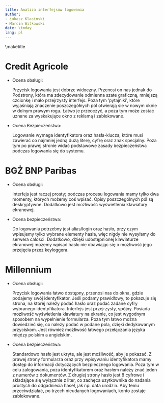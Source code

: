 ```yaml
---
title: Analiza interfejsów logowania
author:
- Łukasz Klasinski
- Marcin Witkowski
date: \today
lang: pl
---
```


\maketitle

# Credit Agricole

- Ocena obsługi:

    Przycisk logowania jest dobrze widoczny. Przenosi on nas jednak do 
    Podstrony, która ma zdecydowanie odmienna szate graficzną, mniejszą czcionkę
    i mało przejrzysty interfejs. Poza tym 'pytajniki', które wyjaśniają znaczenie
    poszczegółnych pól otwierają sie w nowym oknie w dolnym prawym rogu. Łatwo je
    przeoczyć, a poza tym może zostać uznane za wyskakujące okno z reklamą i zablokowane.

- Ocena Bezpieczeństwa:

    Logowanie wymaga identyfikatora oraz hasła-klucza, które musi zawierać co najmniej jedną
    dużą literę, cyfrę oraz znak specjalny. Poza tym po prawej stronie widać podstawowe zasady 
    bezpieczeństwa podczas logowania się do systemu. 

# BGŻ BNP Paribas

- Ocena obsługi:

    Interfejs jest raczej prosty; podczas procesu logowania mamy tylko dwa momenty, których możemy coś wpisać.
    Opisy poszczególnych pól są deskryptywne. Dodatkowo jest możliwość wyświetlenia klawiatury ekranowej.

- Ocena bezpieczeństwa:

    Do logowania potrzebny jest alias/login oraz hasło, przy czym wpisujemy tylko wybrane elementy hasła, więc
    nigdy nie wysyłamy do serwera całości. Dodatkowo, dzięki udostępnionej klawiaturze ekranowej możemy wpisać
    hasło nie obawiając się o możliwość jego przejęcia przez keyloggera.

# Millennium

- Ocena obsługi:

    Przycisk logowania łatwo dostępny, przenosi nas do okna, gdzie podajemy 
    swój identyfikator. Jeśli podamy prawidłowy, to pokazuje się strona, na której
    należy podać hasło oraz podać zadane cyfry wybranego identyfikatora. 
    Interfejs jest przejrzysty, spójny. Posiada możliwość wyświetlenia klawiatury 
    na ekranie, co jest wygodnym sposobem na wypełnienie formularza. Poza tym
    łatwo można dowiedzieć się, co należy podać w podane pola, dzięki dedykowanym przyciskom.
    Jest również możliwość łatwego przełączania języka między polskim a angielskim.

- Ocena bezpieczeństwa:

    Standardowo hasło jest ukryte, ale jest możliwość, aby je pokazać. Z prawej strony formularza oraz przy wpisywaniu 
    identyfikatora mamy dostęp do informacji dotyczących bezpiecznego logowania. Poza tym
    w celu zalogowania, poza identyfikatorem oraz hasłem należy znać jeden z numerów z dokumentów. 
    Z drugiej strony hasło jest 8 cyfrowe i składające się wyłącznie z liter, co 
    zachęca uzytkownika do nadania prostych do odgadniecia haseł, jak np. data urodzin. Aby temu przeciwdziałać, po trzech
    nieudanych logowaniach, konto zostaje zablokowane.

